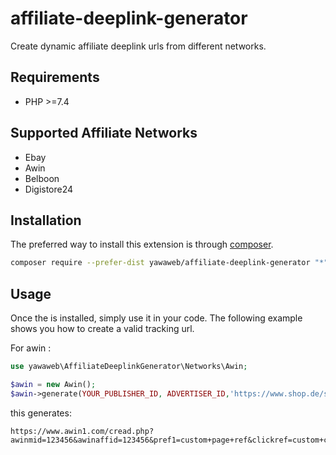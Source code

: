 # affiliate-deeplink-generator
Create dynamic affiliate deeplink urls from different networks.

Requirements
------------
- PHP >=7.4

Supported Affiliate Networks
------------

- Ebay
- Awin
- Belboon
- Digistore24

Installation
------------

The preferred way to install this extension is through [composer](http://getcomposer.org/download/).

```bash
composer require --prefer-dist yawaweb/affiliate-deeplink-generator "*"
```

Usage
-----

Once the is installed, simply use it in your code. The following example shows you how to create a valid tracking url. 

For awin :

```php
use yawaweb\AffiliateDeeplinkGenerator\Networks\Awin;

$awin = new Awin();
$awin->generate(YOUR_PUBLISHER_ID, ADVERTISER_ID,'https://www.shop.de/search/?sSearch=football', 'custom click ref', 'custom view ref', 'custom page ref');
```

this generates:

```
https://www.awin1.com/cread.php?awinmid=123456&awinaffid=123456&pref1=custom+page+ref&clickref=custom+click+ref&viewref1=custom+view+ref&ued=https%3A%2F%2Fwww.shop.de%2Fsearch%2F%3FsSearch%3Dfootball
```
